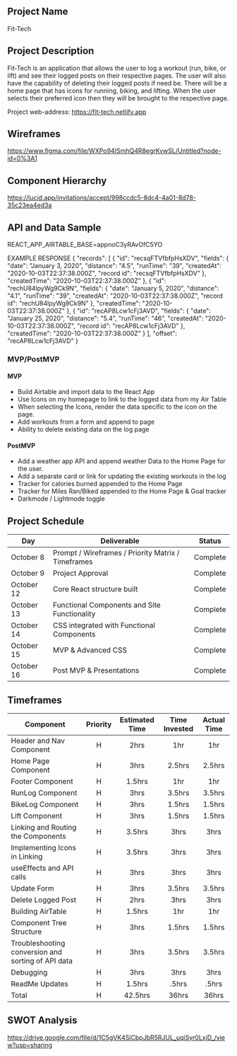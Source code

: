 ## Project Name

Fit-Tech

## Project Description

Fit-Tech is an application that allows the user to log a workout (run, bike, or lift) and see their logged posts on their respective pages. The user will also have the capability of deleting their logged posts if need be. There will be a home page that has icons for running, biking, and lifting. When the user selects their preferred icon then they will be brought to the respective page.

Project web-address: https://fit-tech.netlify.app

## Wireframes

https://www.figma.com/file/WXPo94ISmhQ4R8egrKvwSL/Untitled?node-id=0%3A1

## Component Hierarchy
https://lucid.app/invitations/accept/998ccdc5-8dc4-4a01-8d78-35c23ea4ed3a

## API and Data Sample

REACT_APP_AIRTABLE_BASE=appnoC3yRAvOfC5YO

EXAMPLE RESPONSE
{
    "records": [
        {
            "id": "recsqFTVfbfpHsXDV",
            "fields": {
                "date": "January 3, 2020",
                "distance": "4.5",
                "runTime": "39",
                "createdAt": "2020-10-03T22:37:38.000Z",
                "record id": "recsqFTVfbfpHsXDV"
            },
            "createdTime": "2020-10-03T22:37:38.000Z"
        },
        {
            "id": "rechU84lpyWg9Ck9N",
            "fields": {
                "date": "January 5, 2020",
                "distance": "4.1",
                "runTime": "39",
                "createdAt": "2020-10-03T22:37:38.000Z",
                "record id": "rechU84lpyWg9Ck9N"
            },
            "createdTime": "2020-10-03T22:37:38.000Z"
        },
        {
            "id": "recAP8Lcw1cFj3AVD",
            "fields": {
                "date": "January 25, 2020",
                "distance": "5.4",
                "runTime": "46",
                "createdAt": "2020-10-03T22:37:38.000Z",
                "record id": "recAP8Lcw1cFj3AVD"
            },
            "createdTime": "2020-10-03T22:37:38.000Z"
        }
    ],
    "offset": "recAP8Lcw1cFj3AVD"
}

### MVP/PostMVP

#### MVP 

- Build Airtable and import data to the React App 
- Use Icons on my homepage to link to the logged data from my Air Table
- When selecting the Icons, render the data specific to the icon on the page.
- Add workouts from a form and append to page
- Ability to delete existing data on the log page

#### PostMVP  

- Add a weather app API and append weather Data to the Home Page for the user.
- Add a separate card or link for updating the existing workouts in the log
- Tracker for calories burned appended to the Home Page
- Tracker for Miles Ran/Biked appended to the Home Page & Goal tracker
- Darkmode / Lightmode toggle


## Project Schedule

|  Day | Deliverable | Status
|---|---| ---|
|October 8| Prompt / Wireframes / Priority Matrix / Timeframes | Complete
|October 9| Project Approval | Complete
|October 12| Core React structure built | Complete
|October 13| Functional Components and Site Functionality | Complete
|October 14| CSS integrated with Functional Components  | Complete
|October 15| MVP & Advanced CSS | Complete
|October 16| Post MVP & Presentations | Complete

## Timeframes

| Component | Priority | Estimated Time | Time Invested | Actual Time |
| --- | :---: |  :---: | :---: | :---: |
| Header and Nav Component | H | 2hrs| 1hr | 1hr |
| Home Page Component | H | 3hrs| 2.5hrs | 2.5hrs |
| Footer Component | H | 1.5hrs| 1hr | 1hr |
| RunLog Component | H | 3hrs| 3.5hrs | 3.5hrs |
| BikeLog Component | H | 3hrs| 1.5hrs | 1.5hrs |
| Lift Component | H | 3hrs| 1.5hrs | 1.5hrs |
| Linking and Routing the Components | H | 3.5hrs| 3hrs | 3hrs |
| Implementing Icons in Linking | H | 3.5hrs| 3hrs | 3hrs |
| useEffects and API calls | H | 3hrs| 3hrs | 3hrs |
| Update Form | H | 3hrs| 3.5hrs | 3.5hrs |
| Delete Logged Post | H | 2hrs| 3hrs | 3hrs |
| Building AirTable | H | 1.5hrs| 1hr | 1hr |
| Component Tree Structure | H | 3hrs| 1.5hrs | 1.5hrs |
| Troubleshooting conversion and sorting of API data | H | 3hrs| 3.5hrs | 3.5hrs |
| Debugging | H | 3hrs| 3hrs | 3hrs |
| ReadMe Updates | H | 1.5hrs| .5hrs | .5hrs |
| Total | H | 42.5hrs| 36hrs | 36hrs |

## SWOT Analysis
https://drive.google.com/file/d/1C5gVK4SiCbpJbR5RJUL_uqiSyr0LxjD_/view?usp=sharing
